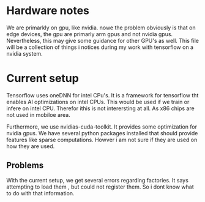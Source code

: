 Hardware notes
===
We are primarkly on gpu, like nvidia. nowe the problem obviously is that on edge devices, the gpu are primarly arm gpus and not nvidia gpus. Nevertheless, this may give some guidance for other GPU's as well.
This file will be a collection of things i notices during my work with tensorflow on a nvidia system.

# Current setup
Tensorflow uses oneDNN for intel CPu's. It is a framework for tensorflow tht enables AI optimizations on intel CPUs. This would be used if we train or infere on intel CPU. Therefor ithis is not interersting at all. As x86 chips are not used in mobiloe area.

Furthermore, we use nvidias-cuda-toolkit. It provides some optimization for nvidia gpus. We have several python packages installed that should provide features like sparse computations. Howver i am not sure if they are used on how they are used. 

## Problems
With the current setup, we get several errors regarding factories. It says attempting to load them , but could not register them. So i dont know what to do with that information.

